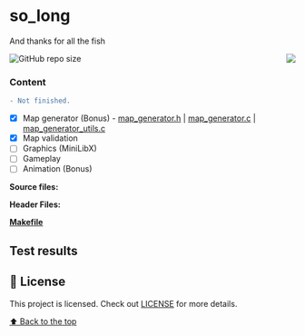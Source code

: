 # so_long
And thanks for all the fish

<img src="https://game.42sp.org.br/static/assets/achievements/so_longn.png" align="right">

![GitHub repo size](https://img.shields.io/github/repo-size/iuricode/README-template?style=for-the-badge)

### Content
```diff
- Not finished.
```
- [x] Map generator (Bonus) - [map_generator.h](libs/map_generator.h) | [map_generator.c](srcs/map_generator.c) | [map_generator_utils.c](srcs/map_generator_utils.c)
- [x] Map validation
- [ ] Graphics (MiniLibX)
- [ ] Gameplay
- [ ] Animation (Bonus)

**Source files:** 


**Header Files:** 


**[Makefile](Makefile)**

## Test results


## 📝 License

This project is licensed. Check out [LICENSE](LICENSE) for more details.

[⬆ Back to the top](#so_long)
